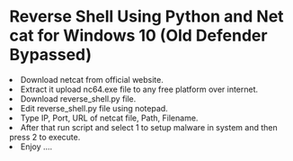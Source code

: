 # Reverse Shell Using Python and Net cat for Windows 10 (Old Defender Bypassed)
<li>Download netcat from official website. </li>
<li>Extract it upload nc64.exe file to any free platform over internet. </li>
<li>Download reverse_shell.py file. </li>
<li> Edit reverse_shell.py file using notepad. </li>
<li> Type IP, Port, URL of netcat file, Path, Filename. </li>
<li> After that run script and select 1 to setup malware in system and then press 2 to execute. </li>
<li> Enjoy ....</li>

